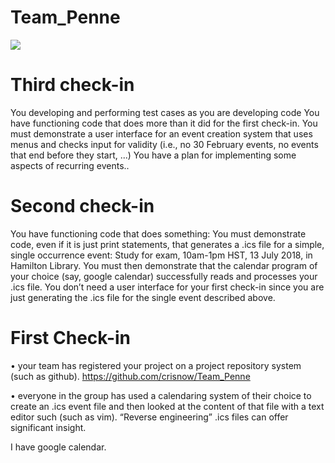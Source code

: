 # Team_Penne

<img class="ui image" src="../test_case1_without_filling_all_fields.jpg">

# Third check-in

You developing and performing test cases as you are developing code
You have functioning code that does more than it did for the first check-in. You must demonstrate a user interface for an event creation system that uses menus and checks input for validity (i.e., no 30 February events, no events that end before they start, ...)
You have a plan for implementing some aspects of recurring events..

# Second check-in

You have functioning code that does something: You must demonstrate code, even if it is just print statements, that generates a .ics file for a simple, single occurrence event: Study for exam, 10am-1pm HST, 13 July 2018, in Hamilton Library. You must then demonstrate that the calendar program of your choice (say, google calendar) successfully reads and processes your .ics file.
You don’t need a user interface for your first check-in since you are just generating the .ics file for the single event described above.


# First Check-in
• your team has registered your project on a project repository system (such
as github).
https://github.com/crisnow/Team_Penne

• everyone in the group has used a calendaring system of their choice to create
an .ics event file and then looked at the content of that file with a text editor
such (such as vim). “Reverse engineering” .ics files can offer significant
insight.

I have google calendar.
